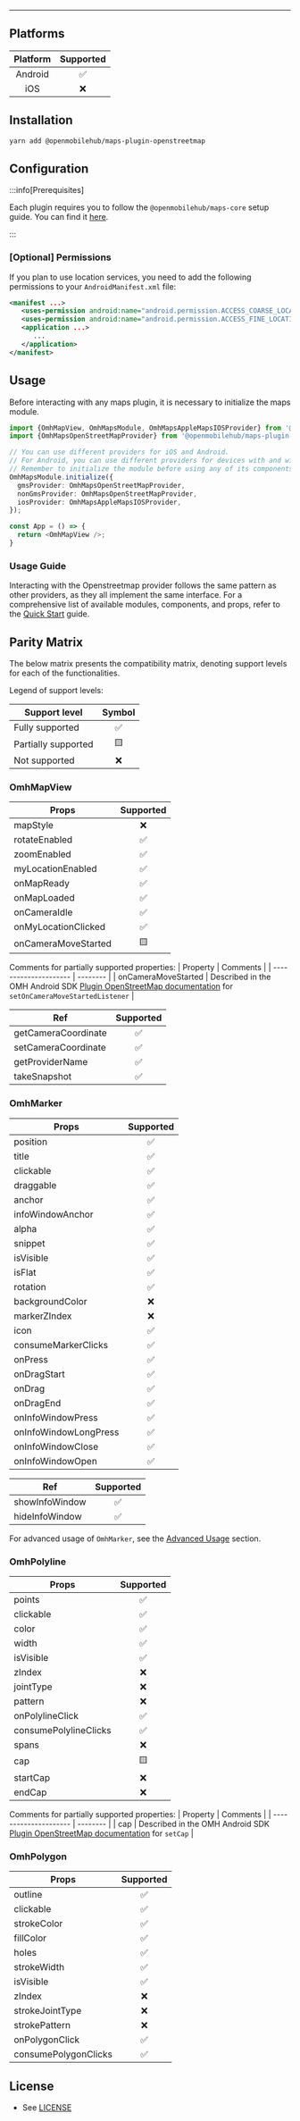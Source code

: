 
---

## Platforms

|  Platform  |  Supported  |
|:----------:|:-----------:|
|  Android   |      ✅      |
|    iOS     |      ❌      |

## Installation

```bash
yarn add @openmobilehub/maps-plugin-openstreetmap
```

## Configuration

:::info[Prerequisites]

Each plugin requires you to follow the `@openmobilehub/maps-core` setup guide. You can find it [here](/docs/core).

:::

### [Optional] Permissions

If you plan to use location services, you need to add the following permissions to your `AndroidManifest.xml` file:

```xml
<manifest ...>
   <uses-permission android:name="android.permission.ACCESS_COARSE_LOCATION" />
   <uses-permission android:name="android.permission.ACCESS_FINE_LOCATION" />
   <application ...>
      ...
   </application>
</manifest>
```

## Usage

Before interacting with any maps plugin, it is necessary to initialize the maps module.

```typescript
import {OmhMapView, OmhMapsModule, OmhMapsAppleMapsIOSProvider} from '@openmobilehub/maps-core';
import {OmhMapsOpenStreetMapProvider} from '@openmobilehub/maps-plugin-openstreetmap';

// You can use different providers for iOS and Android.
// For Android, you can use different providers for devices with and without Google Play Services.
// Remember to initialize the module before using any of its components.
OmhMapsModule.initialize({
  gmsProvider: OmhMapsOpenStreetMapProvider,
  nonGmsProvider: OmhMapsOpenStreetMapProvider,
  iosProvider: OmhMapsAppleMapsIOSProvider,
});

const App = () => {
  return <OmhMapView />;
}
```

### Usage Guide

Interacting with the Openstreetmap provider follows the same pattern as other providers, as they all implement the same interface. For a comprehensive list of available modules, components, and props, refer to the [Quick Start](https://todo.add.link) guide.

## Parity Matrix

The below matrix presents the compatibility matrix, denoting support levels for each of the functionalities.

Legend of support levels:

| Support level       | Symbol |
| ------------------- | :----: |
| Fully supported     |   ✅   |
| Partially supported |   🟨   |
| Not supported       |   ❌   |

### OmhMapView

| Props               | Supported |
|---------------------|:---------:|
| mapStyle            |     ❌     |
| rotateEnabled       |     ✅     |
| zoomEnabled         |     ✅     |
| myLocationEnabled   |     ✅     |
| onMapReady          |     ✅     |
| onMapLoaded         |     ✅     |
| onCameraIdle        |     ✅     |
| onMyLocationClicked |     ✅     |
| onCameraMoveStarted |     🟨     |

Comments for partially supported properties:
| Property | Comments |
| --------------------- | -------- |
| onCameraMoveStarted | Described in the OMH Android SDK [Plugin OpenStreetMap documentation](https://www.openmobilehub.com/android-omh-maps/advanced-docs/plugin-openstreetmap/README/) for `setOnCameraMoveStartedListener` |

| Ref                 | Supported |
|---------------------|:---------:|
| getCameraCoordinate |     ✅     |
| setCameraCoordinate |     ✅     |
| getProviderName     |     ✅     |
| takeSnapshot        |     ✅     |

### OmhMarker

| Props                 | Supported |
|-----------------------|:---------:|
| position              |     ✅     |
| title                 |     ✅     |
| clickable             |     ✅     |
| draggable             |     ✅     |
| anchor                |     ✅     |
| infoWindowAnchor      |     ✅     |
| alpha                 |     ✅     |
| snippet               |     ✅     |
| isVisible             |     ✅     |
| isFlat                |     ✅     |
| rotation              |     ✅     |
| backgroundColor       |     ❌     |
| markerZIndex          |     ❌     |
| icon                  |     ✅     |
| consumeMarkerClicks   |     ✅     |
| onPress               |     ✅     |
| onDragStart           |     ✅     |
| onDrag                |     ✅     |
| onDragEnd             |     ✅     |
| onInfoWindowPress     |     ✅     |
| onInfoWindowLongPress |     ✅     |
| onInfoWindowClose     |     ✅     |
| onInfoWindowOpen      |     ✅     |

| Ref            | Supported |
|----------------|:---------:|
| showInfoWindow |     ✅     |
| hideInfoWindow |     ✅     |

For advanced usage of `OmhMarker`, see the [Advanced Usage](https://legendary-broccoli-93ze846.pages.github.io/docs/advanced-usage) section.

### OmhPolyline

| Props                 | Supported |
|-----------------------|:---------:|
| points                |     ✅     |
| clickable             |     ✅     |
| color                 |     ✅     |
| width                 |     ✅     |
| isVisible             |     ✅     |
| zIndex                |     ❌     |
| jointType             |     ❌     |
| pattern               |     ❌     |
| onPolylineClick       |     ✅     |
| consumePolylineClicks |     ✅     |
| spans                 |     ❌     |
| cap                   |     🟨     |
| startCap              |     ❌     |
| endCap                |     ❌     |

Comments for partially supported properties:
| Property | Comments |
| --------------------- | -------- |
| cap | Described in the OMH Android SDK [Plugin OpenStreetMap documentation](https://www.openmobilehub.com/android-omh-maps/advanced-docs/plugin-openstreetmap/README/) for `setCap` |

### OmhPolygon

| Props                | Supported |
|----------------------|:---------:|
| outline              |     ✅     |
| clickable            |     ✅     |
| strokeColor          |     ✅     |
| fillColor            |     ✅     |
| holes                |     ✅     |
| strokeWidth          |     ✅     |
| isVisible            |     ✅     |
| zIndex               |     ❌     |
| strokeJointType      |     ❌     |
| strokePattern        |     ❌     |
| onPolygonClick       |     ✅     |
| consumePolygonClicks |     ✅     |


## License

- See [LICENSE](https://todo.add.link)
